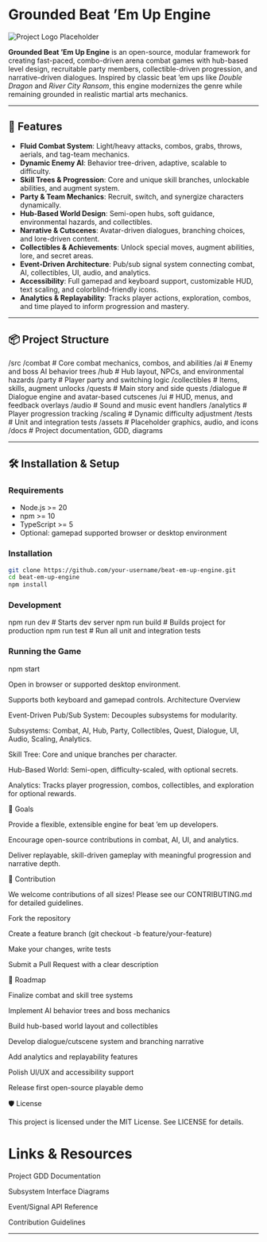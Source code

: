 # Grounded Beat ’Em Up Engine

![Project Logo Placeholder](./assets/logo.png)

**Grounded Beat ’Em Up Engine** is an open-source, modular framework for creating fast-paced, combo-driven arena combat games with
hub-based level design, recruitable party members, collectible-driven progression, and narrative-driven dialogues. Inspired by classic
beat ’em ups like _Double Dragon_ and _River City Ransom_, this engine modernizes the genre while remaining grounded in realistic
martial arts mechanics.

---

## 🚀 Features

- **Fluid Combat System**: Light/heavy attacks, combos, grabs, throws, aerials, and tag-team mechanics.
- **Dynamic Enemy AI**: Behavior tree-driven, adaptive, scalable to difficulty.
- **Skill Trees & Progression**: Core and unique skill branches, unlockable abilities, and augment system.
- **Party & Team Mechanics**: Recruit, switch, and synergize characters dynamically.
- **Hub-Based World Design**: Semi-open hubs, soft guidance, environmental hazards, and collectibles.
- **Narrative & Cutscenes**: Avatar-driven dialogues, branching choices, and lore-driven content.
- **Collectibles & Achievements**: Unlock special moves, augment abilities, lore, and secret areas.
- **Event-Driven Architecture**: Pub/sub signal system connecting combat, AI, collectibles, UI, audio, and analytics.
- **Accessibility**: Full gamepad and keyboard support, customizable HUD, text scaling, and colorblind-friendly icons.
- **Analytics & Replayability**: Tracks player actions, exploration, combos, and time played to inform progression and mastery.

---

## 📦 Project Structure

/src /combat # Core combat mechanics, combos, and abilities /ai # Enemy and boss AI behavior trees /hub # Hub layout, NPCs, and
environmental hazards /party # Player party and switching logic /collectibles # Items, skills, augment unlocks /quests # Main story and
side quests /dialogue # Dialogue engine and avatar-based cutscenes /ui # HUD, menus, and feedback overlays /audio # Sound and music
event handlers /analytics # Player progression tracking /scaling # Dynamic difficulty adjustment /tests # Unit and integration tests
/assets # Placeholder graphics, audio, and icons /docs # Project documentation, GDD, diagrams

---

## 🛠 Installation & Setup

### Requirements

- Node.js >= 20
- npm >= 10
- TypeScript >= 5
- Optional: gamepad supported browser or desktop environment

### Installation

```bash
git clone https://github.com/your-username/beat-em-up-engine.git
cd beat-em-up-engine
npm install
```

### Development

npm run dev # Starts dev server npm run build # Builds project for production npm run test # Run all unit and integration tests

### Running the Game

npm start

Open in browser or supported desktop environment.

Supports both keyboard and gamepad controls. Architecture Overview

Event-Driven Pub/Sub System: Decouples subsystems for modularity.

Subsystems: Combat, AI, Hub, Party, Collectibles, Quest, Dialogue, UI, Audio, Scaling, Analytics.

Skill Tree: Core and unique branches per character.

Hub-Based World: Semi-open, difficulty-scaled, with optional secrets.

Analytics: Tracks player progression, combos, collectibles, and exploration for optional rewards.

🎯 Goals

Provide a flexible, extensible engine for beat ’em up developers.

Encourage open-source contributions in combat, AI, UI, and analytics.

Deliver replayable, skill-driven gameplay with meaningful progression and narrative depth.

🤝 Contribution

We welcome contributions of all sizes! Please see our CONTRIBUTING.md for detailed guidelines.

Fork the repository

Create a feature branch (git checkout -b feature/your-feature)

Make your changes, write tests

Submit a Pull Request with a clear description

📝 Roadmap

Finalize combat and skill tree systems

Implement AI behavior trees and boss mechanics

Build hub-based world layout and collectibles

Develop dialogue/cutscene system and branching narrative

Add analytics and replayability features

Polish UI/UX and accessibility support

Release first open-source playable demo

🛡 License

This project is licensed under the MIT License. See LICENSE for details.

# Links & Resources

Project GDD Documentation

Subsystem Interface Diagrams

Event/Signal API Reference

Contribution Guidelines

---
